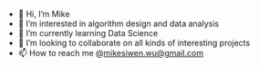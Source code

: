 - 👋 Hi, I’m Mike
- 👀 I’m interested in algorithm design and data analysis
- 🌱 I’m currently learning Data Science
- 💞️ I’m looking to collaborate on all kinds of interesting projects
- 📫 How to reach me @mikesiwen.wu@gmail.com

<!---
miketuoba/miketuoba is a ✨ special ✨ repository because its `README.md` (this file) appears on your GitHub profile.
You can click the Preview link to take a look at your changes.
--->
